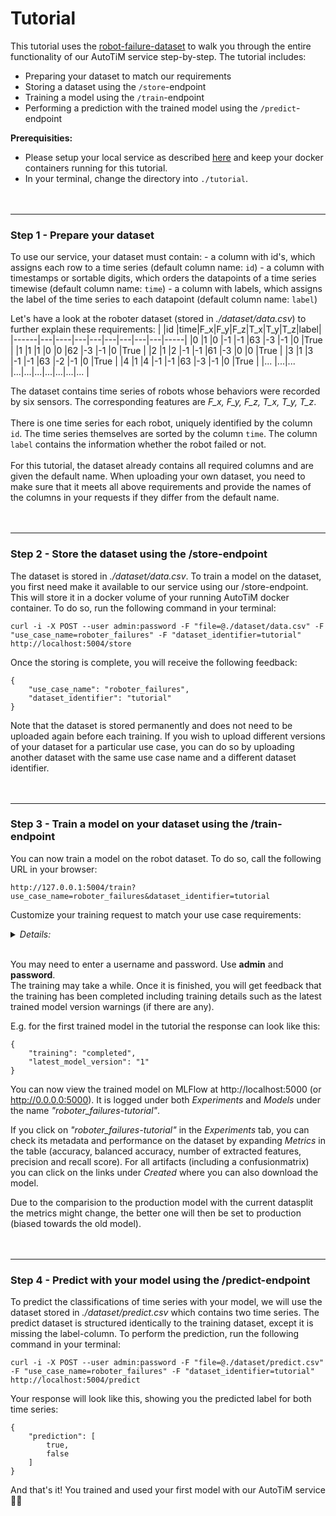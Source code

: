 # Tutorial
This tutorial uses the [robot-failure-dataset](http://archive.ics.uci.edu/ml/datasets/Robot+Execution+Failures) to walk you through the entire functionality of our AutoTiM service step-by-step. The tutorial includes:
- Preparing your dataset to match our requirements
- Storing a dataset using the `/store`-endpoint
- Training a model using the `/train`-endpoint
- Performing a prediction with the trained model using the `/predict`-endpoint

**Prerequisities:**
- Please setup your local service as described [here](../../README.md) and keep your docker containers running for this tutorial.
- In your terminal, change the directory into `./tutorial`.
<br><br><br>
***

### Step 1 - Prepare your dataset
To use our service, your dataset must contain:
    - a column with id's, which assigns each row to a time series (default column name: `id`)
    - a column with timestamps or sortable digits, which orders the datapoints of a time series timewise (default column name: `time`)
    - a column with labels, which assigns the label of the time series to each datapoint (default column name: `label`)

Let's have a look at the roboter dataset (stored in *./dataset/data.csv*) to further explain these requirements:
| |id |time|F_x|F_y|F_z|T_x|T_y|T_z|label|
|------|---|----|---|---|---|---|---|---|-----|
|0     |1  |0   |-1 |-1 |63 |-3 |-1 |0  |True |
|1     |1  |1   |0  |0  |62 |-3 |-1 |0  |True |
|2     |1  |2   |-1 |-1 |61 |-3 |0  |0  |True |
|3     |1  |3   |-1 |-1 |63 |-2 |-1 |0  |True |
|4     |1  |4   |-1 |-1 |63 |-3 |-1 |0  |True |
|...   |...|... |...|...|...|...|...|...|...  |

The dataset contains time series of robots whose behaviors were recorded by six sensors. The corresponding features are *F_x, F_y, F_z, T_x, T_y, T_z*.<br><br>
There is one time series for each robot, uniquely identified by the column `id`. The time series themselves are sorted by the column `time`. The column `label` contains the information whether the robot failed or not.<br><br>
For this tutorial, the dataset already contains all required columns and are given the default name. When uploading your own dataset, you need to make sure that it meets all above requirements and provide the names of the columns in your requests if they differ from the default name.
<br><br><br>
***

### Step 2 - Store the dataset using the /store-endpoint
The dataset is stored in *./dataset/data.csv*. To train a model on the dataset, you first need make it available to our service using our /store-endpoint. This will store it in a docker volume of your running AutoTiM docker container. To do so, run the following command in your terminal:

```shell
curl -i -X POST --user admin:password -F "file=@./dataset/data.csv" -F "use_case_name=roboter_failures" -F "dataset_identifier=tutorial" http://localhost:5004/store
```

Once the storing is complete, you will receive the following feedback:
```
{
    "use_case_name": "roboter_failures",
    "dataset_identifier": "tutorial"
}
```
Note that the dataset is stored permanently and does not need to be uploaded again before each training. If you wish to upload different versions of your dataset for a particular use case, you can do so by uploading another dataset with the same use case name and a different dataset identifier.
<br><br><br>
***

### Step 3 - Train a model on your dataset using the /train-endpoint
You can now train a model on the robot dataset. To do so, call the following URL in your browser:

```shell
http://127.0.0.1:5004/train?use_case_name=roboter_failures&dataset_identifier=tutorial
```

Customize your training request to match your use case requirements:
<details>
  <summary><em>Details:</em></summary><blockquote>

You can customize your training using the optional parameters. For detailed documentation go [here](../../README.md#222-train).<br>
The following parameters can be set:

#### Optional parameters

`column_id`: Name of the id column, which assigns each row to a time series (default column name: id)<br>
`column_label`: Name of the column containing the classification labels (default: label)<br>
`column_sort`: Name of the column that contains values which allow to sort the time series, e.g. time stamps (default: time)<br>
`column_value`: Name of the column that contains the actual values of the time series, e.g. sensor data (default: None)<br>
`column_kind`: Name of the column that indicates the names of the different time series types, e.g. different sensors (default: None)<br>
`train_size`: Proportion of the dataset to include in the train data when performing the train-test-split (default: 0.6)<br>
`recall_average`: Metric to be used to calculate the recall and precision score (default: micro; possible metrics are: micro, macro, samples, weighted, binary or None)<br>
`metric`: Metric to be used for the model selection (default: accuracy; possible metrics are: accuracy, balanced_accuracy, recall_score, precision_score) <br>
`max_features`: Maximum number of features used for training (default: 1000)<br>
`features_decrement`: Decrement step of features when a recursion error occurs. <br> If smaller then `1` this will be percentage based otherwise it will be an absolute value (default: 0.9) <br>
`max_attempts`: Maximum number of attempts for training when failing due to a recursion error. (default: 5)<br>
`train_time`: Time in minutes used for training the model. If not specified it uses the dynamic training time. (default: dynamic)<br>
`evaluation_identifier`: Name of the dataset within your project, only used for evaluation. If specified, `dataset_identifier` is only used for training.


#### Example use
```shell
http://localhost:5004/train?use_case_name=roboter_failures&dataset_identifier=tutorial
```
<br>

</blockquote></details>
<br>

You may need to enter a username and password. Use **admin** and **password**. <br>
The training may take a while. Once it is finished, you will get feedback that the training has been completed including training details such as the latest trained model version warnings (if there are any).

E.g. for the first trained model in the tutorial the response can look like this:
```
{
    "training": "completed",
    "latest_model_version": "1"
}
```
You can now view the trained model on MLFlow at http://localhost:5000 (or http://0.0.0.0:5000). It is logged under both *Experiments* and *Models* under the name *"roboter_failures-tutorial"*.

If you click on *"roboter_failures-tutorial"* in the *Experiments* tab, you can check its metadata and performance on the dataset by expanding *Metrics* in the table (accuracy, balanced accuracy, number of extracted features, precision and recall score). For all artifacts (including a confusionmatrix) you can click on the links under *Created* where you can also download the model.

Due to the comparision to the production model with the current datasplit the metrics might change, the better one will then be set to production (biased towards the old model).
<br><br><br>
***

### Step 4 - Predict with your model using the /predict-endpoint
To predict the classifications of time series with your model, we will use the dataset stored in *./dataset/predict.csv* which contains two time series. The predict dataset is structured identically to the training dataset, except it is missing the label-column. To perform the prediction, run the following command in your terminal:
```shell
curl -i -X POST --user admin:password -F "file=@./dataset/predict.csv" -F "use_case_name=roboter_failures" -F "dataset_identifier=tutorial" http://localhost:5004/predict
```
Your response will look like this, showing you the predicted label for both time series:
```
{
    "prediction": [
        true,
        false
    ]
}
```
And that's it! You trained and used your first model with our AutoTiM service 👏🏽
<br><br><br><br><br><br>
